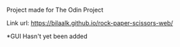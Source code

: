 Project made for The Odin Project

Link url: https://bilaalk.github.io/rock-paper-scissors-web/

*GUI Hasn't yet been added
